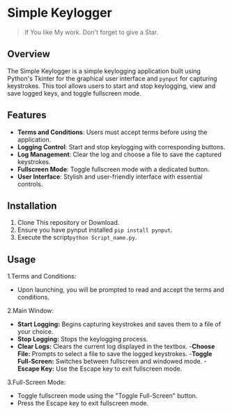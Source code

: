 # Simple Keylogger

> If You like My work. Don't forget to give a Star.

## Overview

The Simple Keylogger is a simple keylogging application built using Python's Tkinter for the graphical user interface and `pynput` for capturing keystrokes. This tool allows users to start and stop keylogging, view and save logged keys, and toggle fullscreen mode.

## Features

- **Terms and Conditions**: Users must accept terms before using the application.
- **Logging Control**: Start and stop keylogging with corresponding buttons.
- **Log Management**: Clear the log and choose a file to save the captured keystrokes.
- **Fullscreen Mode**: Toggle fullscreen mode with a dedicated button.
- **User Interface**: Stylish and user-friendly interface with essential controls.

## Installation

  1. Clone This repository or Download.
  2. Ensure you have pynput installed `pip install pynput`.
  3. Execute the script`python Script_name.py`.

## Usage
  
1.Terms and Conditions:
  
  - Upon launching, you will be prompted to read and accept the terms and conditions.
    
2.Main Window:
  - **Start Logging:** Begins capturing keystrokes and saves them to a file of your choice.
  - **Stop Logging:** Stops the keylogging process.
  - **Clear Logs:** Clears the current log displayed in the textbox.
  -**Choose File:** Prompts to select a file to save the logged keystrokes.
  -**Toggle Full-Screen:** Switches between fullscreen and windowed mode.
  -**Escape Key:** Use the Escape key to exit fullscreen mode.
  
3.Full-Screen Mode:
  - Toggle fullscreen mode using the "Toggle Full-Screen" button.
  - Press the Escape key to exit fullscreen mode.



